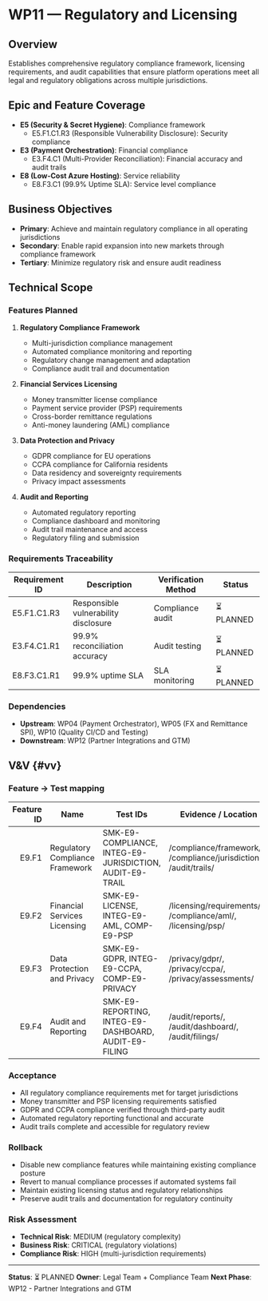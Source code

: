 # WP11 — Regulatory and Licensing

## Overview
Establishes comprehensive regulatory compliance framework, licensing requirements, and audit capabilities that ensure platform operations meet all legal and regulatory obligations across multiple jurisdictions.

## Epic and Feature Coverage
- **E5 (Security & Secret Hygiene)**: Compliance framework
  - E5.F1.C1.R3 (Responsible Vulnerability Disclosure): Security compliance
- **E3 (Payment Orchestration)**: Financial compliance
  - E3.F4.C1 (Multi-Provider Reconciliation): Financial accuracy and audit trails
- **E8 (Low-Cost Azure Hosting)**: Service reliability
  - E8.F3.C1 (99.9% Uptime SLA): Service level compliance

## Business Objectives
- **Primary**: Achieve and maintain regulatory compliance in all operating jurisdictions
- **Secondary**: Enable rapid expansion into new markets through compliance framework
- **Tertiary**: Minimize regulatory risk and ensure audit readiness

## Technical Scope

### Features Planned
1. **Regulatory Compliance Framework**
   - Multi-jurisdiction compliance management
   - Automated compliance monitoring and reporting
   - Regulatory change management and adaptation
   - Compliance audit trail and documentation

2. **Financial Services Licensing**
   - Money transmitter license compliance
   - Payment service provider (PSP) requirements
   - Cross-border remittance regulations
   - Anti-money laundering (AML) compliance

3. **Data Protection and Privacy**
   - GDPR compliance for EU operations
   - CCPA compliance for California residents
   - Data residency and sovereignty requirements
   - Privacy impact assessments

4. **Audit and Reporting**
   - Automated regulatory reporting
   - Compliance dashboard and monitoring
   - Audit trail maintenance and access
   - Regulatory filing and submission

### Requirements Traceability
| Requirement ID | Description | Verification Method | Status |
|---|---|---|---|
| E5.F1.C1.R3 | Responsible vulnerability disclosure | Compliance audit | ⏳ PLANNED |
| E3.F4.C1.R1 | 99.9% reconciliation accuracy | Audit testing | ⏳ PLANNED |
| E8.F3.C1.R1 | 99.9% uptime SLA | SLA monitoring | ⏳ PLANNED |

### Dependencies
- **Upstream**: WP04 (Payment Orchestrator), WP05 (FX and Remittance SPI), WP10 (Quality CI/CD and Testing)
- **Downstream**: WP12 (Partner Integrations and GTM)

## V&V {#vv}
### Feature → Test mapping
| Feature ID | Name | Test IDs | Evidence / Location |
|-----------:|------|----------|---------------------|
| E9.F1 | Regulatory Compliance Framework | SMK-E9-COMPLIANCE, INTEG-E9-JURISDICTION, AUDIT-E9-TRAIL | /compliance/framework/, /compliance/jurisdictions/, /audit/trails/ |
| E9.F2 | Financial Services Licensing | SMK-E9-LICENSE, INTEG-E9-AML, COMP-E9-PSP | /licensing/requirements/, /compliance/aml/, /licensing/psp/ |
| E9.F3 | Data Protection and Privacy | SMK-E9-GDPR, INTEG-E9-CCPA, COMP-E9-PRIVACY | /privacy/gdpr/, /privacy/ccpa/, /privacy/assessments/ |
| E9.F4 | Audit and Reporting | SMK-E9-REPORTING, INTEG-E9-DASHBOARD, AUDIT-E9-FILING | /audit/reports/, /audit/dashboard/, /audit/filings/ |

### Acceptance
- All regulatory compliance requirements met for target jurisdictions
- Money transmitter and PSP licensing requirements satisfied
- GDPR and CCPA compliance verified through third-party audit
- Automated regulatory reporting functional and accurate
- Audit trails complete and accessible for regulatory review

### Rollback
- Disable new compliance features while maintaining existing compliance posture
- Revert to manual compliance processes if automated systems fail
- Maintain existing licensing status and regulatory relationships
- Preserve audit trails and documentation for regulatory continuity

### Risk Assessment
- **Technical Risk**: MEDIUM (regulatory complexity)
- **Business Risk**: CRITICAL (regulatory violations)
- **Compliance Risk**: HIGH (multi-jurisdiction requirements)

---
**Status**: ⏳ PLANNED
**Owner**: Legal Team + Compliance Team
**Next Phase**: WP12 - Partner Integrations and GTM